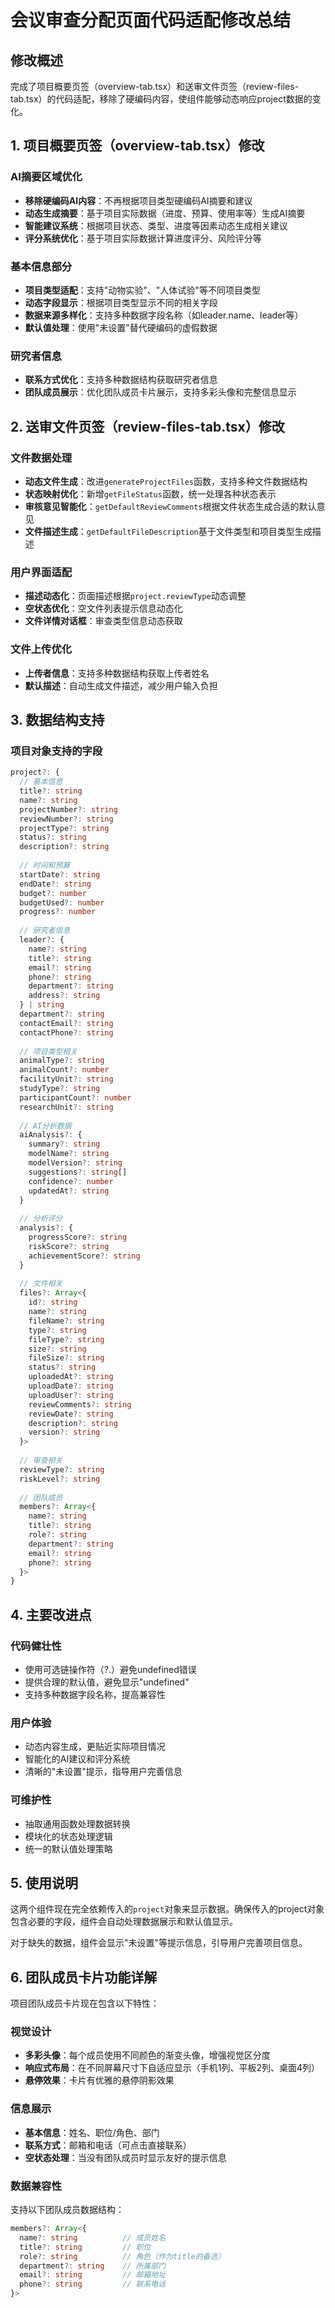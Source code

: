 # 会议审查分配页面代码适配修改总结

## 修改概述
完成了项目概要页签（overview-tab.tsx）和送审文件页签（review-files-tab.tsx）的代码适配，移除了硬编码内容，使组件能够动态响应project数据的变化。

## 1. 项目概要页签（overview-tab.tsx）修改

### AI摘要区域优化
- **移除硬编码AI内容**：不再根据项目类型硬编码AI摘要和建议
- **动态生成摘要**：基于项目实际数据（进度、预算、使用率等）生成AI摘要
- **智能建议系统**：根据项目状态、类型、进度等因素动态生成相关建议
- **评分系统优化**：基于项目实际数据计算进度评分、风险评分等

### 基本信息部分
- **项目类型适配**：支持"动物实验"、"人体试验"等不同项目类型
- **动态字段显示**：根据项目类型显示不同的相关字段
- **数据来源多样化**：支持多种数据字段名称（如leader.name、leader等）
- **默认值处理**：使用"未设置"替代硬编码的虚假数据

### 研究者信息
- **联系方式优化**：支持多种数据结构获取研究者信息
- **团队成员展示**：优化团队成员卡片展示，支持多彩头像和完整信息显示

## 2. 送审文件页签（review-files-tab.tsx）修改

### 文件数据处理
- **动态文件生成**：改进`generateProjectFiles`函数，支持多种文件数据结构
- **状态映射优化**：新增`getFileStatus`函数，统一处理各种状态表示
- **审核意见智能化**：`getDefaultReviewComments`根据文件状态生成合适的默认意见
- **文件描述生成**：`getDefaultFileDescription`基于文件类型和项目类型生成描述

### 用户界面适配
- **描述动态化**：页面描述根据`project.reviewType`动态调整
- **空状态优化**：空文件列表提示信息动态化
- **文件详情对话框**：审查类型信息动态获取

### 文件上传优化
- **上传者信息**：支持多种数据结构获取上传者姓名
- **默认描述**：自动生成文件描述，减少用户输入负担

## 3. 数据结构支持

### 项目对象支持的字段
```typescript
project?: {
  // 基本信息
  title?: string
  name?: string
  projectNumber?: string
  reviewNumber?: string
  projectType?: string
  status?: string
  description?: string
  
  // 时间和预算
  startDate?: string
  endDate?: string
  budget?: number
  budgetUsed?: number
  progress?: number
  
  // 研究者信息
  leader?: {
    name?: string
    title?: string
    email?: string
    phone?: string
    department?: string
    address?: string
  } | string
  department?: string
  contactEmail?: string
  contactPhone?: string
  
  // 项目类型相关
  animalType?: string
  animalCount?: number
  facilityUnit?: string
  studyType?: string
  participantCount?: number
  researchUnit?: string
  
  // AI分析数据
  aiAnalysis?: {
    summary?: string
    modelName?: string
    modelVersion?: string
    suggestions?: string[]
    confidence?: number
    updatedAt?: string
  }
  
  // 分析评分
  analysis?: {
    progressScore?: string
    riskScore?: string
    achievementScore?: string
  }
  
  // 文件相关
  files?: Array<{
    id?: string
    name?: string
    fileName?: string
    type?: string
    fileType?: string
    size?: string
    fileSize?: string
    status?: string
    uploadedAt?: string
    uploadDate?: string
    uploadUser?: string
    reviewComments?: string
    reviewDate?: string
    description?: string
    version?: string
  }>
  
  // 审查相关
  reviewType?: string
  riskLevel?: string
  
  // 团队成员
  members?: Array<{
    name?: string
    title?: string
    role?: string
    department?: string
    email?: string
    phone?: string
  }>
}
```

## 4. 主要改进点

### 代码健壮性
- 使用可选链操作符（?.）避免undefined错误
- 提供合理的默认值，避免显示"undefined"
- 支持多种数据字段名称，提高兼容性

### 用户体验
- 动态内容生成，更贴近实际项目情况
- 智能化的AI建议和评分系统
- 清晰的"未设置"提示，指导用户完善信息

### 可维护性
- 抽取通用函数处理数据转换
- 模块化的状态处理逻辑
- 统一的默认值处理策略

## 5. 使用说明

这两个组件现在完全依赖传入的`project`对象来显示数据。确保传入的project对象包含必要的字段，组件会自动处理数据展示和默认值显示。

对于缺失的数据，组件会显示"未设置"等提示信息，引导用户完善项目信息。

## 6. 团队成员卡片功能详解

项目团队成员卡片现在包含以下特性：

### 视觉设计
- **多彩头像**：每个成员使用不同颜色的渐变头像，增强视觉区分度
- **响应式布局**：在不同屏幕尺寸下自适应显示（手机1列、平板2列、桌面4列）
- **悬停效果**：卡片有优雅的悬停阴影效果

### 信息展示
- **基本信息**：姓名、职位/角色、部门
- **联系方式**：邮箱和电话（可点击直接联系）
- **空状态处理**：当没有团队成员时显示友好的提示信息

### 数据兼容性
支持以下团队成员数据结构：
```typescript
members?: Array<{
  name?: string          // 成员姓名
  title?: string         // 职位
  role?: string          // 角色（作为title的备选）
  department?: string    // 所属部门
  email?: string         // 邮箱地址
  phone?: string         // 联系电话
}>
```